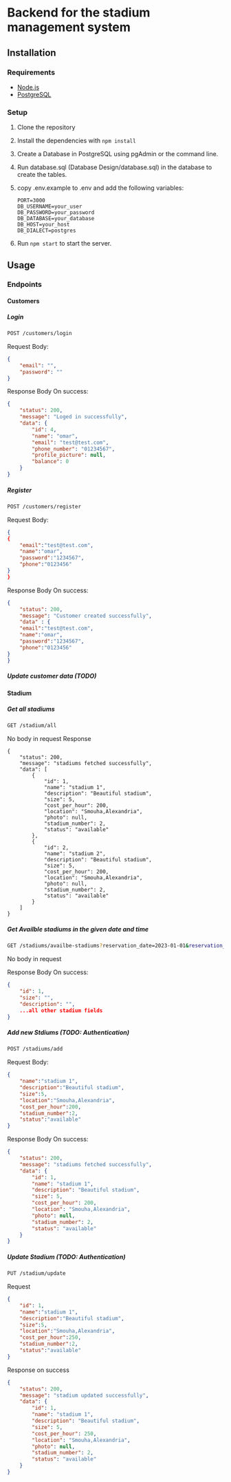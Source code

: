 # Backend for the stadium management system

## Installation

### Requirements

- [Node.js](https://nodejs.org/en/)
- [PostgreSQL](https://www.postgresql.org/)

### Setup

1. Clone the repository
2. Install the dependencies with `npm install`
3. Create a Database in PostgreSQL using pgAdmin or the command line.
4. Run database.sql (Database Design/database.sql) in the database to create the tables.
5. copy .env.example to .env and add the following variables:

    ``` env
    PORT=3000
    DB_USERNAME=your_user
    DB_PASSWORD=your_password
    DB_DATABASE=your_database
    DB_HOST=your_host
    DB_DIALECT=postgres
    ```

6. Run `npm start` to start the server.

## Usage

### Endpoints

#### Customers

##### Login
``` bash
POST /customers/login
```
Request Body:
``` json
{
    "email": "",
    "password": ""
}
```
Response Body On success:
``` json
{
    "status": 200,
    "message": "Loged in successfully",
    "data": {
        "id": 4,
        "name": "omar",
        "email": "test@test.com",
        "phone_number": "01234567",
        "profile_picture": null,
        "balance": 0
    }
}
```

##### Register
``` bash
POST /customers/register
```
Request Body:
``` json
{
{
    "email":"test@test.com",
    "name":"omar",
    "password":"1234567",
    "phone":"0123456"
}
}
```
Response Body On success:
``` json
{
    "status": 200,
    "message": "Customer created successfully",
    "data" : {
    "email":"test@test.com",
    "name":"omar",
    "password":"1234567",
    "phone":"0123456"
}
}
```
##### Update customer data (TODO)


#### Stadium 
##### Get all stadiums
```bash
GET /stadium/all
```
No body in request
Response 
```
{
    "status": 200,
    "message": "stadiums fetched successfully",
    "data": [
        {
            "id": 1,
            "name": "stadium 1",
            "description": "Beautiful stadium",
            "size": 5,
            "cost_per_hour": 200,
            "location": "Smouha,Alexandria",
            "photo": null,
            "stadium_number": 2,
            "status": "available"
        },
        {
            "id": 2,
            "name": "stadium 2",
            "description": "Beautiful stadium",
            "size": 5,
            "cost_per_hour": 200,
            "location": "Smouha,Alexandria",
            "photo": null,
            "stadium_number": 2,
            "status": "available"
        }
    ]
}
```

##### Get Availble stadiums in the given date and time
```bash
GET /stadiums/availbe-stadiums?reservation_date=2023-01-01&reservation_time=18:00
```
No body in request

Response Body On success:
``` json
{
    "id": 1,
    "size": "",
    "description": "",
    ...all other stadium fields
}
```

##### Add new Stdiums (TODO: Authentication)
```bash
POST /stadiums/add
```

Request Body:
``` json
{
    "name":"stadium 1",
    "description":"Beautiful stadium",
    "size":5,
    "location":"Smouha,Alexandria",
    "cost_per_hour":200,
    "stadium_number":2,
    "status":"available"
}
```

Response Body On success:
``` json
{
    "status": 200,
    "message": "stadiums fetched successfully",
    "data": {
        "id": 1,
        "name": "stadium 1",
        "description": "Beautiful stadium",
        "size": 5,
        "cost_per_hour": 200,
        "location": "Smouha,Alexandria",
        "photo": null,
        "stadium_number": 2,
        "status": "available"
    }
}
```

##### Update Stadium (TODO: Authentication)
```bash
PUT /stadium/update
```
Request
``` json
{
    "id": 1,
    "name":"stadium 1",
    "description":"Beautiful stadium",
    "size":5,
    "location":"Smouha,Alexandria",
    "cost_per_hour":250,
    "stadium_number":2,
    "status":"available"
}
```
Response on success
```json
{
    "status": 200,
    "message": "stadium updated successfully",
    "data": {
        "id": 1,
        "name": "stadium 1",
        "description": "Beautiful stadium",
        "size": 5,
        "cost_per_hour": 250,
        "location": "Smouha,Alexandria",
        "photo": null,
        "stadium_number": 2,
        "status": "available"
    }
}
```



